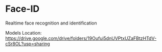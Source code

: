 # Face-ID
Realtime face recognition and identification

Models Location: https://drive.google.com/drive/folders/19Oufui5dnUVPtxUZaFBtzHTdV-cSr8OL?usp=sharing
